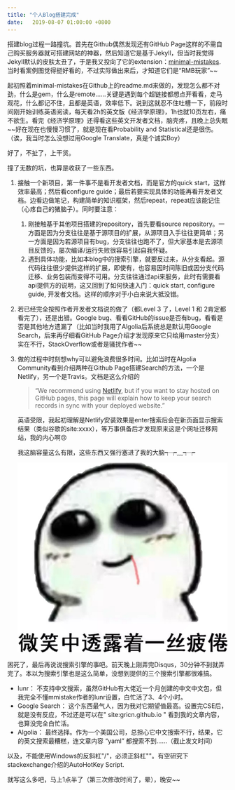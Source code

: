 ```yaml
---
title: "个人Blog搭建完成"
date:   2019-08-07 01:00:00 +0800
---
```


搭建blog过程一路撞坑。首先在Github偶然发现还有GitHub Page这样的不需自己购买服务器就可搭建网站的神器，然后知道它是基于Jekyll，但当时我觉得Jekyll默认的皮肤太丑了，于是我又投向了它的extension：[minimal-mistakes](https://github.com/mmistakes/minimal-mistakes). 当时看案例图觉得挺好看的，不过实际做出来后，才知道它们是“RMB玩家”~~

起初照着minimal-mistakes在Github上的readme.md来做的，发现怎么都不对劲，什么是gem，什么是remote……关键是遇到每个超链接都想点开看看，走马观花，什么都记不住，且都是英语，效率低下。说到这就忍不住吐槽一下，前段时间刚开始训练英语阅读，每天看2h的英文版《经济学原理》，1h也就10页左右，痛不欲生。看完《经济学原理》还得看这些英文开发者文档，脑壳疼，且晚上总失眠~~好在现在也慢慢习惯了，就是现在看Probability and Statistical还是很伤。（诶，我当时怎么没想过用Google Translate，真是个诚实Boy）

好了，不扯了，上干货。

撞了无数的坑，也算是收获了一些东西。

1. 接触一个新项目，第一件事不是看开发者文档，而是官方的quick start，这样效率最高；然后看configure guide；最后若要实现具体的功能再看开发者文档。边看边做笔记，构建简单的知识框架，然后repeat，repeat应该能记住（心疼自己的猪脑子）。同时要注意：
    
    1. 刚接触基于其他项目搭建的repository，首先要看source repository。一方面是因为分支往往是基于源项目的扩展，从源项目入手往往更简单；另一方面是因为若源项目有bug，分支往往也跑不了，但大家基本是去源项目反馈的，屡次编译/运行失败很容易引起自我怀疑。
    2. 遇到具体功能，比如本blog中的搜索引擎，就要反过来，从分支看起。源代码往往很少提供这样的扩展，即使有，也容易因时间陈旧或因分支代码迁移、业务包装而变得不可用。分支往往通过api来服务，此时有需要看api提供方的说明，这又回到了如何快速入门：quick start, configure guide, 开发者文档。这样的顺序对于小白来说大抵没错。
    
2. 若已经完全按照作者开发者文档说的做了（都Level 3 了，Level 1 和 2肯定都看完了），还是出错。Google bug、看看GitHub的issue是否有bug，看看是否是其他地方遗漏了（比如当时我用了Algolia后系统总是默认用Google Search，后来再仔细看GitHub Page介绍才发现原来它只给用master分支）实在不行，StackOverflow或者是骚扰作者~~

3. 做的过程中时刻想why可以避免浪费很多时间。比如当时在Algolia Community看到介绍两种在Github Page搭建Search的方法，一个是Netlify，另一个是Travis。文档是这么介绍的

    > “We recommend using [Netlify](https://community.algolia.com/jekyll-algolia/netlify.html), but if you want to stay hosted on GitHub pages, this page will explain how to keep your search records in sync with your deployed website.”

    英语受限，我起初理解是Netlify安装效果是enter搜索后会在新页面显示搜索结果（类似谷歌的site:xxxx），等万事俱备后才发现原来这是个网址迁移网站，我的内心啊:cry:

    我这脑容量这么有限，这些东西又强行塞进了我的大脑┭┮﹏┭┮ 

    ![smile-but-tired.jpg](/images/smile-but-tired.jpg)


困死了，最后再说说搜索引擎的事吧。前天晚上刚弄完Disqus，30分钟不到就弄完了。本以为搜索引擎也是这么简单，没想到提供的三个搜索引擎都很难搞。

* lunr： 不支持中文搜索，虽然GitHub有大佬近一个月创建的中文中文包，但我完全不懂mmistake作者的lunr设置，白忙活了3、4个小时。
* Google Search： 这个东西最气人，因为我对它期望值最高。设置完CSE后，就是没有反应，不过还是可以在" site:gricn.github.io " 看到我的文章内容，也算没完全白忙活。
* Algolia： 最终选择。作为一个美国公司，总担心它中文搜索不行，结果，它的英文搜索最糟糕，连文章内容 “yaml” 都搜索不到……（截止发文时间）
 
以及，不能使用Windows的反斜杠"/"，必须正斜杠"\"。有空研究下stackexchange介绍的AutoHotKey Script.

就写这么多吧，马上1点半了（第三次修改时间了，晕），晚安~~